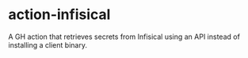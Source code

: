 # action-infisical
A GH action that retrieves secrets from Infisical using an API instead of installing a client binary.
